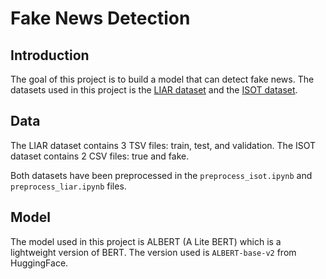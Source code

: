 # Fake News Detection

## Introduction
The goal of this project is to build a model that can detect fake news. 
The datasets used in this project is the [LIAR dataset](https://paperswithcode.com/dataset/liar) and the [ISOT dataset](https://onlineacademiccommunity.uvic.ca/isot/2022/11/27/fake-news-detection-datasets/).

## Data
The LIAR dataset contains 3 TSV files: train, test, and validation.
The ISOT dataset contains 2 CSV files: true and fake.

Both datasets have been preprocessed in the `preprocess_isot.ipynb` and `preprocess_liar.ipynb` files.

## Model
The model used in this project is ALBERT (A Lite BERT) which is a lightweight version of BERT. 
The version used is `ALBERT-base-v2` from HuggingFace.

